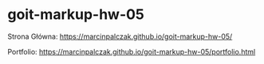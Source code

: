 # goit-markup-hw-05

Strona Główna: https://marcinpalczak.github.io/goit-markup-hw-05/


Portfolio: https://marcinpalczak.github.io/goit-markup-hw-05/portfolio.html

